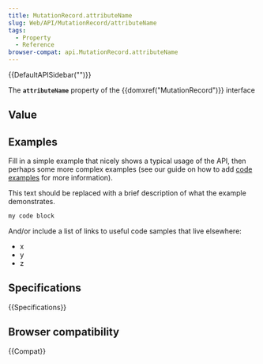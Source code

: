 ```yaml
---
title: MutationRecord.attributeName
slug: Web/API/MutationRecord/attributeName
tags:
  - Property
  - Reference
browser-compat: api.MutationRecord.attributeName
---
```

{{DefaultAPISidebar("")}}

The **`attributeName`** property of the {{domxref("MutationRecord")}} interface 

## Value



## Examples

Fill in a simple example that nicely shows a typical usage of the API, then perhaps some more complex examples (see our guide on how to add [code examples](/en-US/docs/MDN/Contribute/Structures/Code_examples) for more information).

This text should be replaced with a brief description of what the example demonstrates.

```js
my code block
```

And/or include a list of links to useful code samples that live elsewhere:

*   x
*   y
*   z

## Specifications

{{Specifications}}

## Browser compatibility

{{Compat}}


